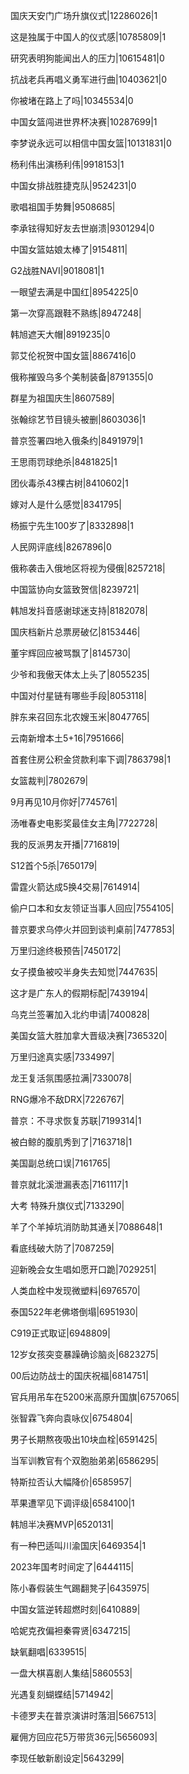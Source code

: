 国庆天安门广场升旗仪式|12286026|1

这是独属于中国人的仪式感|10785809|1

研究表明狗能闻出人的压力|10615481|0

抗战老兵再唱义勇军进行曲|10403621|0

你被堵在路上了吗|10345534|0

中国女篮闯进世界杯决赛|10287699|1

李梦说永远可以相信中国女篮|10131831|0

杨利伟出演杨利伟|9918153|1

中国女排战胜捷克队|9524231|0

歌唱祖国手势舞|9508685|

李承铉得知好友去世崩溃|9301294|0

中国女篮姑娘太棒了|9154811|

G2战胜NAVI|9018081|1

一眼望去满是中国红|8954225|0

第一次穿高跟鞋不熟练|8947248|

韩旭遮天大帽|8919235|0

郭艾伦祝贺中国女篮|8867416|0

俄称摧毁乌多个美制装备|8791355|0

群星为祖国庆生|8607589|

张翰综艺节目镜头被删|8603036|1

普京签署四地入俄条约|8491979|1

王思雨罚球绝杀|8481825|1

团伙毒杀43棵古树|8410602|1

嫁对人是什么感觉|8341795|

杨振宁先生100岁了|8332898|1

人民网评底线|8267896|0

俄称袭击入俄地区将视为侵俄|8257218|

中国篮协向女篮致贺信|8239721|

韩旭发抖音感谢球迷支持|8182078|

国庆档新片总票房破亿|8153446|

董宇辉回应被骂飘了|8145730|

少爷和我傲天体太上头了|8055235|

中国对付星链有哪些手段|8053118|

胖东来召回东北农嫂玉米|8047765|

云南新增本土5+16|7951666|

首套住房公积金贷款利率下调|7863798|1

女篮裁判|7802679|

9月再见10月你好|7745761|

汤唯春史电影奖最佳女主角|7722728|

我的反派男友开播|7716819|

S12首个5杀|7650179|

雷霆火箭达成5换4交易|7614914|

偷户口本和女友领证当事人回应|7554105|

普京要求乌停火并回到谈判桌前|7477853|

万里归途终极预告|7450172|

女子摸鱼被咬半身失去知觉|7447635|

这才是广东人的假期标配|7439194|

乌克兰签署加入北约申请|7400828|

美国女篮大胜加拿大晋级决赛|7365320|

万里归途真实感|7334997|

龙王复活氛围感拉满|7330078|

RNG爆冷不敌DRX|7226767|

普京：不寻求恢复苏联|7199314|1

被白鲸的腹肌秀到了|7163718|1

美国副总统口误|7161765|

普京就北溪泄漏表态|7161117|1

大考 特殊升旗仪式|7133290|

羊了个羊掉坑消防助其通关|7088648|1

看底线破大防了|7087259|

迎新晚会女生唱如愿开口跪|7029251|

人类血栓中发现微塑料|6976570|

泰国522年老佛塔倒塌|6951930|

C919正式取证|6948809|

12岁女孩突变暴躁确诊脑炎|6823275|

00后边防战士的国庆祝福|6814751|

官兵用吊车在5200米高原升国旗|6757065|

张智霖飞奔向袁咏仪|6754804|

男子长期熬夜吸出10块血栓|6591425|

当军训教官有个双胞胎弟弟|6586295|

特斯拉否认大幅降价|6585957|

苹果遭罕见下调评级|6584100|1

韩旭半决赛MVP|6520131|

有一种巴适叫川渝国庆|6469354|1

2023年国考时间定了|6444115|

陈小春假装生气踢翻凳子|6435975|

中国女篮逆转超燃时刻|6410889|

哈妮克孜偏袒秦霄贤|6347215|

缺氧翻唱|6339515|

一盘大棋喜剧人集结|5860553|

光遇复刻蝴蝶结|5714942|

卡德罗夫在普京演讲时落泪|5667513|

雇佣方回应花5万带货36元|5656093|

李现任敏新剧设定|5643299|


